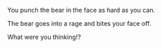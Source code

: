 You punch the bear in the face as hard as you can.

The bear goes into a rage and bites your face off.

What were you thinking!?
